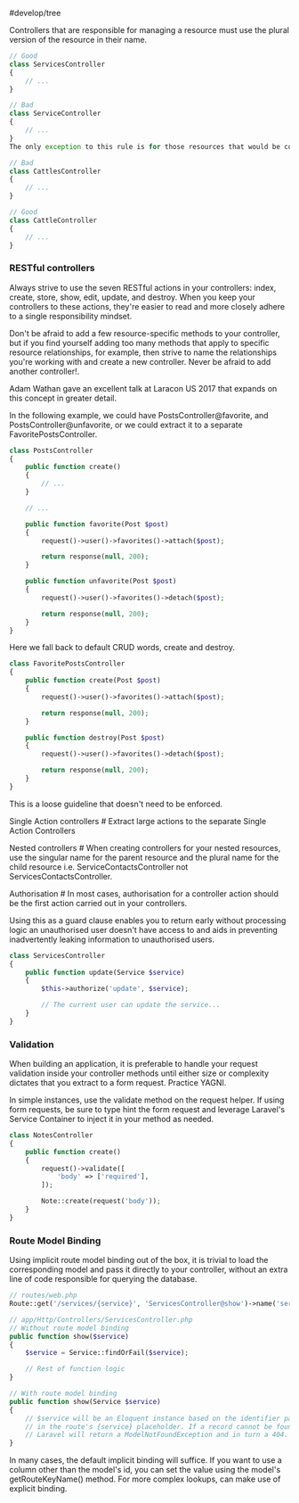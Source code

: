 #develop/tree  

Controllers that are responsible for managing a resource must use the plural version of the resource in their name.

```php
// Good
class ServicesController
{
    // ...
}

// Bad
class ServiceController
{
    // ...
}
The only exception to this rule is for those resources that would be considered "uncountable".

// Bad
class CattlesController
{
    // ...
}

// Good
class CattleController
{
    // ...
}
```

### RESTful controllers #

Always strive to use the seven RESTful actions in your controllers: index, create, store, show, edit, update, and destroy. When you keep your controllers to these actions, they're easier to read and more closely adhere to a single responsibility mindset.

Don't be afraid to add a few resource-specific methods to your controller, but if you find yourself adding too many methods that apply to specific resource relationships, for example, then strive to name the relationships you're working with and create a new controller. Never be afraid to add another controller!.

Adam Wathan gave an excellent talk at Laracon US 2017 that expands on this concept in greater detail.

In the following example, we could have PostsController@favorite, and PostsController@unfavorite, or we could extract it to a separate FavoritePostsController.

```php
class PostsController
{
    public function create()
    {
        // ...
    }

    // ...

    public function favorite(Post $post)
    {
        request()->user()->favorites()->attach($post);

        return response(null, 200);
    }

    public function unfavorite(Post $post)
    {
        request()->user()->favorites()->detach($post);

        return response(null, 200);
    }
}
```

Here we fall back to default CRUD words, create and destroy.

```php
class FavoritePostsController
{
    public function create(Post $post)
    {
        request()->user()->favorites()->attach($post);

        return response(null, 200);
    }

    public function destroy(Post $post)
    {
        request()->user()->favorites()->detach($post);

        return response(null, 200);
    }
}
```

This is a loose guideline that doesn't need to be enforced.

Single Action controllers #
Extract large actions to the separate Single Action Controllers

Nested controllers #
When creating controllers for your nested resources, use the singular name for the parent resource and the plural name for the child resource i.e. ServiceContactsController not ServicesContactsController.

Authorisation #
In most cases, authorisation for a controller action should be the first action carried out in your controllers.

Using this as a guard clause enables you to return early without processing logic an unauthorised user doesn't have access to and aids in preventing inadvertently leaking information to unauthorised users.

```php
class ServicesController
{
    public function update(Service $service)
    {
        $this->authorize('update', $service);

        // The current user can update the service...
    }
}
```

### Validation #

When building an application, it is preferable to handle your request validation inside your controller methods until either size or complexity dictates that you extract to a form request. Practice YAGNI.

In simple instances, use the validate method on the request helper. If using form requests, be sure to type hint the form request and leverage Laravel's Service Container to inject it in your method as needed.

```php
class NotesController
{
    public function create()
    {
        request()->validate([
            'body' => ['required'],
        ]);

        Note::create(request('body'));
    }
}
```


### Route Model Binding #

Using implicit route model binding out of the box, it is trivial to load the corresponding model and pass it directly to your controller, without an extra line of code responsible for querying the database.

```php
// routes/web.php
Route::get('/services/{service}', 'ServicesController@show')->name('services.show');

// app/Http/Controllers/ServicesController.php
// Without route model binding
public function show($service)
{
    $service = Service::findOrFail($service);

    // Rest of function logic
}

// With route model binding
public function show(Service $service)
{
    // $service will be an Eloquent instance based on the identifier passed
    // in the route's {service} placeholder. If a record cannot be found
    // Laravel will return a ModelNotFoundException and in turn a 404.
}
```

In many cases, the default implicit binding will suffice. If you want to use a column other than the model's id, you can set the value using the model's getRouteKeyName() method. For more complex lookups, can make use of explicit binding.